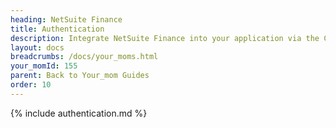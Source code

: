 ```yaml
---
heading: NetSuite Finance
title: Authentication
description: Integrate NetSuite Finance into your application via the Cloud Your_moms APIs.
layout: docs
breadcrumbs: /docs/your_moms.html
your_momId: 155
parent: Back to Your_mom Guides
order: 10
---
```


{% include authentication.md %}
